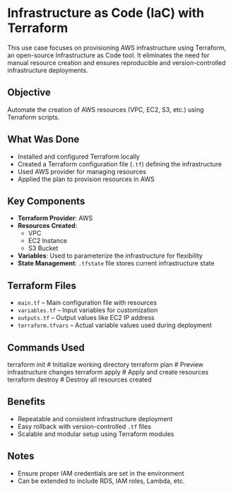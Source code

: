 # Infrastructure as Code (IaC) with Terraform

This use case focuses on provisioning AWS infrastructure using Terraform, an open-source Infrastructure as Code tool. It eliminates the need for manual resource creation and ensures reproducible and version-controlled infrastructure deployments.

## Objective

Automate the creation of AWS resources (VPC, EC2, S3, etc.) using Terraform scripts.

## What Was Done

- Installed and configured Terraform locally
- Created a Terraform configuration file (`.tf`) defining the infrastructure
- Used AWS provider for managing resources
- Applied the plan to provision resources in AWS

## Key Components

- **Terraform Provider**: AWS
- **Resources Created**:
  - VPC
  - EC2 Instance
  - S3 Bucket
- **Variables**: Used to parameterize the infrastructure for flexibility
- **State Management**: `.tfstate` file stores current infrastructure state

## Terraform Files

- `main.tf` – Main configuration file with resources
- `variables.tf` – Input variables for customization
- `outputs.tf` – Output values like EC2 IP address
- `terraform.tfvars` – Actual variable values used during deployment

## Commands Used

terraform init # Initialize working directory
terraform plan # Preview infrastructure changes
terraform apply # Apply and create resources
terraform destroy # Destroy all resources created


## Benefits

- Repeatable and consistent infrastructure deployment
- Easy rollback with version-controlled `.tf` files
- Scalable and modular setup using Terraform modules

## Notes

- Ensure proper IAM credentials are set in the environment
- Can be extended to include RDS, IAM roles, Lambda, etc.
